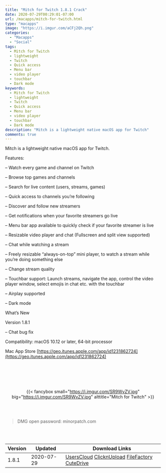 ```yaml
---
title: "Mitch for Twitch 1.8.1 Crack"
date: 2020-07-29T00:29:01-07:00
url: /macapps/mitch-for-twitch.html
type: "macapps"
image: "https://i.imgur.com/aCFj2Qh.png"
categories:
  - "Macapps"
  - "Social"
tags:
  - Mitch for Twitch
  - lightweight
  - Twitch
  - Quick access
  - Menu bar
  - video player
  - touchbar
  - Dark mode
keywords:
  - Mitch for Twitch
  - lightweight
  - Twitch
  - Quick access
  - Menu bar
  - video player
  - touchbar
  - Dark mode
description: "Mitch is a lightweight native macOS app for Twitch"
comments: true
---
```


Mitch is a lightweight native macOS app for Twitch.

Features:

– Watch every game and channel on Twitch

– Browse top games and channels

– Search for live content (users, streams, games)

– Quick access to channels you’re following

– Discover and follow new streamers

– Get notifications when your favorite streamers go live

– Menu bar app available to quickly check if your favorite streamer is live

– Resizable video player and chat (Fullscreen and split view supported)

– Chat while watching a stream

– Freely resizable “always-on-top” mini player, to watch a stream while you’re doing something else

– Change stream quality

– Touchbar support: Launch streams, navigate the app, control the video player window, select 
emojis in chat etc. with the touchbar

– Airplay supported

– Dark mode



What’s New

Version 1.8.1

– Chat bug fix

Compatibility: macOS 10.12 or later, 64-bit processor

Mac App Store [https://geo.itunes.apple.com/app/id1231862724](https://geo.itunes.apple.com/app/id1231862724)

<br/>
<br/>
<script async src="https://pagead2.googlesyndication.com/pagead/js/adsbygoogle.js"></script>
<ins class="adsbygoogle"
     style="display:block; text-align:center;"
     data-ad-layout="in-article"
     data-ad-format="fluid"
     data-ad-client="ca-pub-8746275014476192"
     data-ad-slot="5144997159"></ins>
<script>
     (adsbygoogle = window.adsbygoogle || []).push({});
</script>
<br/>
<br/>


<center>

{{< fancybox small="https://i.imgur.com/SR9WvZV.jpg" big="https://i.imgur.com/SR9WvZV.jpg" alttitle="Mitch for Twitch" >}}

</center>

<br/>
<br/>


> DMG open password: minorpatch.com

<br/>

<br/>
<div id="history_version" class="history_version">

| Version | Updated | Download Links |
| ---- | ---- | ---- |
| 1.8.1 | 2020-07-29 | [UsersCloud](https://ouo.io/lD08Cr6)   [ClicknUpload](https://ouo.io/Ccq59L)   [FileFactory](https://ouo.io/jd3nNe)   [CuteDrive](https://ouo.io/G09iYe) |

</div>
